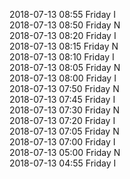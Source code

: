 2018-07-13 08:55 Friday  I  
2018-07-13 08:50 Friday  N  
2018-07-13 08:20 Friday  I  
2018-07-13 08:15 Friday  N  
2018-07-13 08:10 Friday  I  
2018-07-13 08:05 Friday  N  
2018-07-13 08:00 Friday  I  
2018-07-13 07:50 Friday  N  
2018-07-13 07:45 Friday  I  
2018-07-13 07:30 Friday  N  
2018-07-13 07:20 Friday  I  
2018-07-13 07:05 Friday  N  
2018-07-13 07:00 Friday  I  
2018-07-13 05:00 Friday  N  
2018-07-13 04:55 Friday  I  
